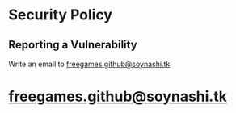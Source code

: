 # Security Policy

## Reporting a Vulnerability

Write an email to freegames.github@soynashi.tk

# freegames.github@soynashi.tk
